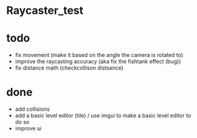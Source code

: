 # Raycaster_test

# todo

- fix movement (make it based on the angle the camera is rotated to)
- improve the raycasting accuracy (aka fix the fishtank effect (bug))
- fix distance math (checkcollison distsance)

# done

- add collisions
- add a basic level editor (tile) / use imgui to make a basic level editor to do so
- improve ui
